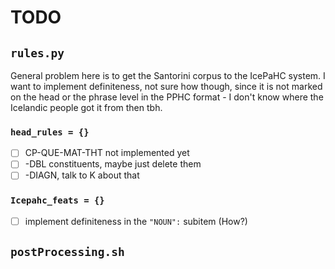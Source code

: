 # TODO

## `rules.py`

General problem here is to get the Santorini corpus to the IcePaHC system. 
I want to implement definiteness, not sure how though, since it is not marked on the head or the phrase level in the PPHC format - I don't know where the Icelandic people got it from then tbh. 

### `head_rules = {}`
- [ ] CP-QUE-MAT-THT not implemented yet 
- [ ] -DBL constituents, maybe just delete them
- [ ] -DIAGN, talk to K about that

###  `Icepahc_feats = {}`
- [ ] implement definiteness in the `"NOUN":` subitem (How?)


## `postProcessing.sh`
